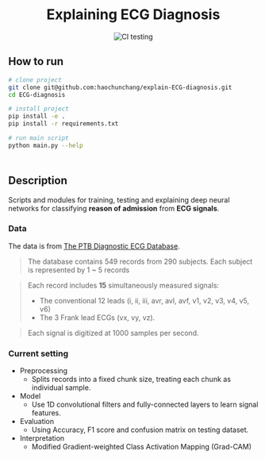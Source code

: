<div align="center">    
 
# Explaining ECG Diagnosis

![CI testing](https://github.com/haochunchang/explain-ECG-diagnosis/workflows/CI%20testing/badge.svg?branch=master&event=push)

</div>

## How to run
```bash
# clone project   
git clone git@github.com:haochunchang/explain-ECG-diagnosis.git
cd ECG-diagnosis

# install project
pip install -e .
pip install -r requirements.txt

# run main script
python main.py --help
```

<div style="padding-top: 0.5em">

## Description   
Scripts and modules for training, testing and explaining deep neural networks for classifying **reason of admission** from **ECG signals**.

</div>

### Data
The data is from [The PTB Diagnostic ECG Database](https://archive.physionet.org/physiobank/database/ptbdb/).

> The database contains 549 records from 290 subjects. Each subject is represented by 1 ~ 5 records

> Each record includes **15** simultaneously measured signals:
> * The conventional 12 leads (i, ii, iii, avr, avl, avf, v1, v2, v3, v4, v5, v6)
> * The 3 Frank lead ECGs (vx, vy, vz).

> Each signal is digitized at 1000 samples per second.


### Current setting

- Preprocessing
    * Splits records into a fixed chunk size, treating each chunk as individual sample.
- Model
    * Use 1D convolutional filters and fully-connected layers to learn signal features.
- Evaluation
    * Using Accuracy, F1 score and confusion matrix on testing dataset.
- Interpretation
    * Modified Gradient-weighted Class Activation Mapping (Grad-CAM)
